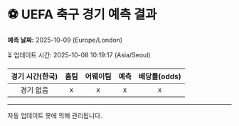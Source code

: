 # ⚽️ UEFA 축구 경기 예측 결과

**예측 날짜:** 2025-10-09 (Europe/London)

⏳ 업데이트 시간: 2025-10-08 10:19:17 (Asia/Seoul)

| 경기 시간(한국) | 홈팀 | 어웨이팀 | 예측 | 배당률(odds) |
|:-------------:|:-----:|:-------:|:-----:|:------------:|
| 경기 없음 | x | x | x | x |

---
자동 업데이트 봇에 의해 관리됩니다.
